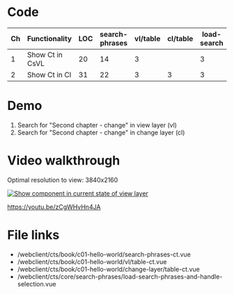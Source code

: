 # Code

| Ch  | Functionality   | LOC | search-phrases | vl/table | cl/table | load-search |
| --- | --------------- | --- | -------------- | -------- | -------- | ----------- |
| 1   | Show Ct in CsVL | 20  | 14             | 3        |          | 3           |
| 2   | Show Ct in Cl   | 31  | 22             | 3        | 3        | 3           |

# Demo

1. Search for "Second chapter - change" in view layer (vl)
2. Search for "Second chapter - change" in change layer (cl)

# Video walkthrough

Optimal resolution to view: 3840x2160

[![Show component in current state of view layer](https://img.youtube.com/vi/zCgWHvHn4JA/0.jpg)](https://www.youtube.com/watch?v=zCgWHvHn4JA "Show component in current state of view layer")

https://youtu.be/zCgWHvHn4JA

# File links

- /webclient/cts/book/c01-hello-world/search-phrases-ct.vue
- /webclient/cts/book/c01-hello-world/vl/table-ct.vue
- /webclient/cts/book/c01-hello-world/change-layer/table-ct.vue
- /webclient/cts/core/search-phrases/load-search-phrases-and-handle-selection.vue
